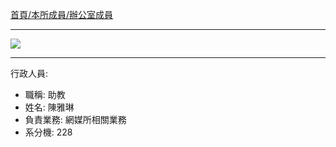 [首頁/本所成員/辦公室成員](http://www.inm.ntu.edu.tw/members/staff.php?class0=120)

---

![](http://i.imgur.com/ZniuKiy.png)

---

行政人員:
- 職稱: 助教
- 姓名: 陳雅琳
- 負責業務: 網媒所相關業務
- 系分機: 228
